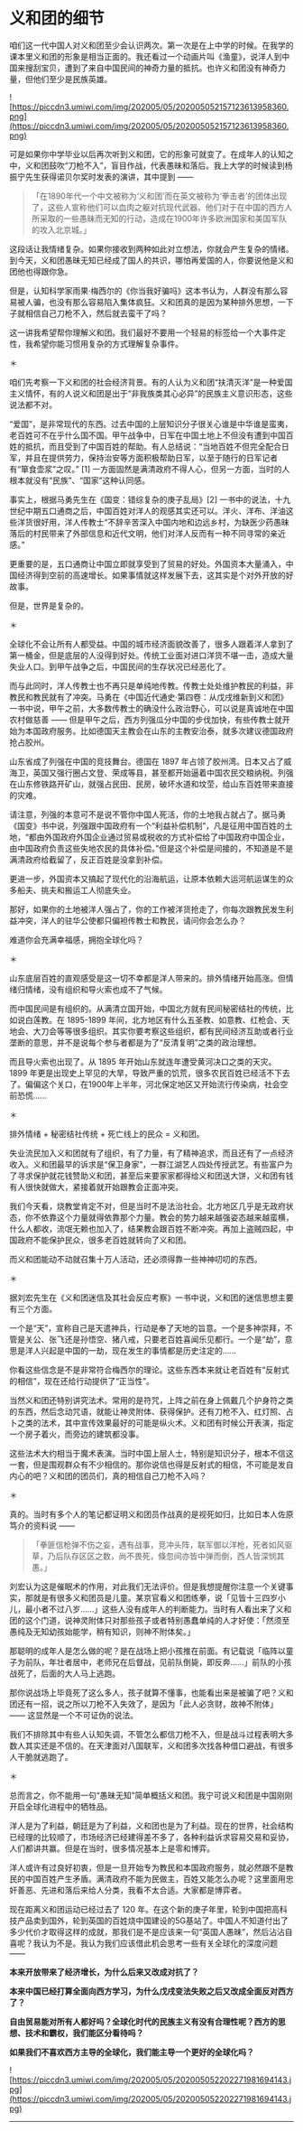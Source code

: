 # 义和团的细节

咱们这一代中国人对义和团至少会认识两次。第一次是在上中学的时候。在我学的课本里义和团的形象是相当正面的。我还看过一个动画片叫《渔童》，说洋人到中国来搜刮宝贝，遭到了来自中国民间的神奇力量的抵抗。也许义和团没有神奇力量，但他们至少是民族英雄。

![https://piccdn3.umiwi.com/img/202005/05/202005052157123613958360.png](https://piccdn3.umiwi.com/img/202005/05/202005052157123613958360.png)

可是如果你中学毕业以后再次听到义和团，它的形象可就变了。在成年人的认知之中，义和团鼓吹“刀枪不入”，盲目作战，代表愚昧和落后。我上大学的时候读到杨振宁先生获得诺贝尔奖时发表的演讲，其中提到 —— 

> 「在1890年代一个中文被称为‘义和团’而在英文被称为‘拳击者’的团体出现了，这些人宣称他们可以血肉之躯对抗现代武器。他们对于在中国的西方人所采取的一些愚昧而无知的行动，造成在1900年许多欧洲国家和美国军队的攻入北京城。」

这段话让我情绪复杂。如果你接收到两种如此对立想法，你就会产生复杂的情绪。到今天，义和团愚昧无知已经成了国人的共识，哪怕再爱国的人，你要说他是义和团他也得跟你急。

但是，认知科学家雨果·梅西尔的《你当我好骗吗》这本书认为，人群没有那么容易被人骗，也没有那么容易陷入集体疯狂。义和团真的是因为某种排外思想，一下子就相信自己刀枪不入，然后就去蛮干了吗？

这一讲我希望帮你理解义和团。我们最好不要用一个轻易的标签给一个大事件定性，我希望你能习惯用复杂的方式理解复杂事件。

＊

咱们先考察一下义和团的社会经济背景。有的人认为义和团“扶清灭洋”是一种爱国主义情怀，有的人说义和团是出于“非我族类其心必异”的民族主义意识形态，这些说法都不对。

“爱国”，是非常现代的东西。过去中国的上层知识分子很关心谁是中华谁是蛮夷，老百姓可不在乎什么国不国。甲午战争中，日军在中国土地上不但没有遭到中国百姓的抵抗，而且受到了中国百姓的帮助。有人总结说：“当地百姓不但完全配合日军，并且在提供劳力，保持治安等方面积极帮助日军，以至于随行的日军记者有“箪食壶浆”之叹。” [1] 一方面固然是满清政府不得人心，但另一方面，当时的人根本就没有“民族”、“国家”这种认同感。

事实上，根据马勇先生在《国变：错综复杂的庚子乱局》[2] 一书中的说法，十九世纪中期五口通商之后，中国百姓对洋人的观感其实还可以。洋火、洋布、洋油这些洋货很好用，洋人传教士“不辞辛苦深入中国内地和边远乡村，为缺医少药愚昧落后的村民带来了外部信息和近代文明，他们对洋人反而有一种不同寻常的亲近感。”

更重要的是，五口通商让中国立即就享受到了贸易的好处。外国资本大量涌入，中国经济得到空前的高速增长。如果事情就这样发展下去，这其实是个对外开放的好故事。

但是，世界是复杂的。

＊

全球化不会让所有人都受益。中国的城市经济面貌改善了，很多人跟着洋人拿到了第一桶金，但是底层的人没得到好处。传统工业面对进口洋货不堪一击，造成大量失业人口。到甲午战争之后，中国民间的生存状况已经恶化了。

而与此同时，洋人传教士也不再只是单纯地传教。传教士处处维护教民的利益，非教民和教民就有了冲突。马勇在《中国近代通史·第四卷：从戊戌维新到义和团》一书中说，甲午之前，大多数传教士的确没什么政治野心，可以说是真诚地在中国农村做慈善 —— 但是甲午之后，西方列强瓜分中国的步伐加快，有些传教士就开始为本国政府服务。比如德国天主教会在山东的主教安治泰，就多次建议德国政府抢占胶州。

山东省成了列强在中国的竞技舞台。德国在 1897 年占领了胶州湾。日本又占了威海卫，英国又强行圈占文登、荣成等县，甚至都开始逼着中国农民交粮纳税。列强在山东修铁路开矿山，就强占民田、民房，破坏水道和坟茔，给山东百姓带来直接的灾难。

请注意，列强的本意可不是说不管你中国人死活，你的土地我占就占了。据马勇《国变》书中说，列强跟中国政府有一个“利益补偿机制”，凡是征用中国百姓的土地，“都由外国政府外国企业通过贸易或税收的方式补偿给了中国政府中国企业，由中国政府负责这些失地农民的具体补偿。”但是这个补偿是间接的，不知道是不是满清政府给截留了，反正百姓是没拿到补偿。

更进一步，外国资本又搞起了现代化的沿海航运，让原本依赖大运河航运谋生的众多船夫、挑夫和搬运工人彻底失业。

那好，如果你的土地被洋人强占了，你的工作被洋货抢走了，你每次跟教民发生利益冲突，洋人的驻华公使都只偏袒传教士和教民，请问你会怎么办？

难道你会充满幸福感，拥抱全球化吗？

＊

山东底层百姓的直观感受是这一切不幸都是洋人带来的。排外情绪开始高涨。但情绪归情绪，没有组织和导火索也成不了气候。

而中国民间是有组织的。从满清立国开始，中国北方就有民间秘密结社的传统，比如说白莲教。在 1895-1899 年间，北方地区有什么五圣教、如意教、红枪会、天地会、大刀会等等很多组织。其实你要考察这些组织，都有民间经济互助或者行业垄断的意思，并不是说每个参与者都是为了“反清复明”之类的政治理想。

而且导火索也出现了。从 1895 年开始山东就连年遭受黄河决口之类的天灾。1899 年更是出现史上罕见的大旱，导致严重的饥荒，很多农民百姓已经活不下去了。偏偏这个关口，在1900年上半年，河北保定地区又开始流行传染病，社会空前恐慌……

＊

排外情绪 + 秘密结社传统 + 死亡线上的民众 = 义和团。

失业流民加入义和团就有了组织，有了力量，有了精神追求，而且还有了一点经济收入。义和团最早的诉求是“保卫身家”，一群江湖艺人四处传授武艺。有些富户为了寻求保护就花钱赞助义和团，甚至后来要家家都得给义和团送大饼，义和团有钱有人很快就做大，紧接着就开始跟教会正面冲突。

我们今天看，烧教堂肯定不对，但是当时不是法治社会。北方地区几乎是无政府状态，你不依靠这个力量就得依靠那个力量。教会的势力越来越强姿态越来越蛮横，什么人都收，流氓无赖也加入了，结果教会跟百姓不断冲突。再加上盗贼四起，中国政府不能保护民众，很多老百姓就转向了义和团。

而义和团能动不动就召集十万人活动，还必须得靠一些神神叨叨的东西。

＊

据刘宏先生在《义和团迷信及其社会反应考察》一书中说，义和团的迷信思想主要有三个方面。

一个是“天”，宣称自己是天遣神兵，行动是奉了天地的旨意。一个是多神崇拜，不管是关公、张飞还是孙悟空、猪八戒，只要老百姓喜闻乐见都行。一个是“劫”，意思是洋人兴起是中国的一劫，现在发生的事情都是历史注定的……

你看这些信念是不是非常符合梅西尔的理论。这些东西本来就让老百姓有“反射式的相信”，现在还给行动提供了“正当性”。

当然义和团还特别讲究法术。常用的是符咒，上阵之前在身上佩戴几个护身符之类的东西，然后念动咒语，就能让神灵附体、获得保护。还有刀枪不入、红灯照、占卜之类的法术，其中宣传效果最好的可能是纵火术。义和团有时候公开表演，指定一个房子着火，而旁边的建筑都没事。

这些法术大约相当于魔术表演。当时中国上层人士，特别是知识分子，根本不信这一套，但是围观群众有不少相信的。那你说信也得是反射式的相信，不可能是发自内心的吧？义和团的团员们，真的相信自己刀枪不入吗？

＊

真的。当时有多个人的笔记都证明义和团员作战真的是视死如归，比如日本人佐原笃介的资料说 —— 

> 「拳匪信枪弹不伤之妄，遇有战事，竞冲头阵，联军御以洋枪，死者如风驱草，乃后队存区区之数，尚不畏死，倏忽间亦皆中弹而倒，西人皆深悯其愚。」

刘宏认为这是催眠术的作用，对此我们无法评价。但是我想提醒你注意一个关键事实，那就是有很多义和团员是儿童。某京官看义和团练拳，说「见皆十三四岁小儿，最小者不过八岁……」这些人没有成年人的判断能力。当时有人看出来了义和团的这个门道，说神灵附体只对那些孩子或者特别愚蠢单纯的人才好使：「然须至愚纯及无知幼孩始能学，稍有知识，则神不附体矣。」

那聪明的成年人是怎么做的呢？是在战场上把小孩推在前面。有记载说「临阵以童子为前队，年壮者居中，老师兄在后督战，见前队倒毙，即反奔……」前队的小孩战死了，后面的大人马上逃跑。

那你说战场上毕竟死了这么多人，孩子就算不懂事，也能看出来是被骗了吧？义和团还有一招，说之所以刀枪不入失效了，是因为「此人必贪财，故神不附体」 —— 这显然是一个不可证伪的说法。

我们不排除其中有些人认知失调，不管怎么都信刀枪不入，但是战斗过程表明大多数人其实还是不信的。在天津面对八国联军，义和团多次找各种借口避战，有很多人干脆就逃跑了。

＊

总而言之，你不能用一句“愚昧无知”简单概括义和团。我宁可说义和团是中国刚刚开启全球化进程中的牺牲品。

洋人是为了利益，朝廷是为了利益，义和团也是为了利益。现在的世界，社会结构已经理的比较顺了，市场经济已经建得差不多了，各种利益诉求容易交易和妥协，人们都讲共赢。但是在当时，很多情况基本上是零和博弈。

洋人或许有过良好初衷，但是一旦开始专为教民和本国政府服务，就必然跟不是教民的中国百姓产生矛盾。满清政府不能为民做主，百姓又能怎么办呢？这里面用忠奸善恶、先进和落后来给人分类，我看不太合适。大家都是博弈者。

现在距离义和团运动已经过去了 120 年。在这个新的庚子年里，轮到中国把高科技产品卖到国外，轮到英国的百姓烧中国建设的5G基站了。中国人不知道付出了多少代价才取得这样的成就，那我们是不是应该来一句“英国人愚昧”，然后沾沾自喜呢？我认为不是。我认为我们应该借此机会思考一些有关全球化的深度问题 ——

 **本来开放带来了经济增长，为什么后来又改成对抗了？**

 **本来中国已经打算全面向西方学习，为什么戊戌变法失败之后又改成全面反对西方了？**

 **自由贸易能对所有人都好吗？全球化时代的民族主义有没有合理性呢？西方的思想、技术和霸权，我们能区分看待吗？**

 **如果我们不喜欢西方主导的全球化，我们能主导一个更好的全球化吗？**

![https://piccdn3.umiwi.com/img/202005/05/202005052202271981694143.jpg](https://piccdn3.umiwi.com/img/202005/05/202005052202271981694143.jpg)

---
